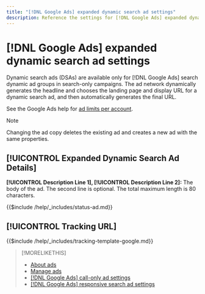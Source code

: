 ```yaml
---
title: "[!DNL Google Ads] expanded dynamic search ad settings"
description: Reference the settings for [!DNL Google Ads] expanded dynamic search ads.
---
```

# [!DNL Google Ads] expanded dynamic search ad settings

Dynamic search ads (DSAs) are available only for [!DNL Google Ads] search dynamic ad groups in search-only campaigns. The ad network dynamically generates the headline and chooses the landing page and display URL for a dynamic search ad, and then automatically generates the final URL.

See the Google Ads help for [ad limits per account](https://support.google.com/google-ads/answer/6372658?hl=en).

>[!NOTE]
>
>Changing the ad copy deletes the existing ad and creates a new ad with the same properties.

## [!UICONTROL Expanded Dynamic Search Ad Details]

**[!UICONTROL Description Line 1], [!UICONTROL Description Line 2]:** The body of the ad. The second line is optional. The total maximum length is 80 characters.

<!-- **[!UICONTROL Status]:** -->

{{$include /help/_includes/status-ad.md}}

## [!UICONTROL Tracking URL]

<!-- **[!UICONTROL Tracking Template]:** -->

{{$include /help/_includes/tracking-template-google.md}}
 
>[!MORELIKETHIS]
>
>* [About ads](ad-about.md)
>* [Manage ads](ad-manage.md)
>* [[!DNL Google Ads] call-only ad settings](ad-settings-google-call.md)
>* [[!DNL Google Ads] responsive search ad settings](ad-settings-google-rsa.md)
